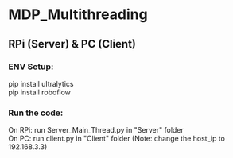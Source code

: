 # MDP_Multithreading

## RPi (Server) & PC (Client)

### ENV Setup:
pip install ultralytics <br/>
pip install roboflow

### Run the code:
On RPi: run Server_Main_Thread.py in "Server" folder  <br/>
On PC: run client.py in "Client" folder (Note: change the host_ip to 192.168.3.3)
